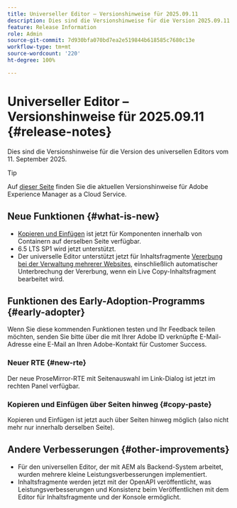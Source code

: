 ```yaml
---
title: Universeller Editor – Versionshinweise für 2025.09.11
description: Dies sind die Versionshinweise für die Version 2025.09.11 des universellen Editors.
feature: Release Information
role: Admin
source-git-commit: 7d930bfa070bd7ea2e519844b618585c7680c13e
workflow-type: tm+mt
source-wordcount: '220'
ht-degree: 100%

---
```



# Universeller Editor – Versionshinweise für 2025.09.11 {#release-notes}

Dies sind die Versionshinweise für die Version des universellen Editors vom 11. September 2025.

>[!TIP]
>
>Auf [dieser Seite](/help/release-notes/release-notes-cloud/release-notes-current.md) finden Sie die aktuellen Versionshinweise für Adobe Experience Manager as a Cloud Service.

## Neue Funktionen {#what-is-new}

* [Kopieren und Einfügen](/help/sites-cloud/authoring/universal-editor/authoring.md#copy-paste) ist jetzt für Komponenten innerhalb von Containern auf derselben Seite verfügbar.
* 6.5 LTS SP1 wird jetzt unterstützt.
* Der universelle Editor unterstützt jetzt für Inhaltsfragmente [Vererbung bei der Verwaltung mehrerer Websites](/help/sites-cloud/authoring/universal-editor/inheritance.md), einschließlich automatischer Unterbrechung der Vererbung, wenn ein Live Copy-Inhaltsfragment bearbeitet wird.

## Funktionen des Early-Adoption-Programms {#early-adopter}

Wenn Sie diese kommenden Funktionen testen und Ihr Feedback teilen möchten, senden Sie bitte über die mit Ihrer Adobe ID verknüpfte E-Mail-Adresse eine E-Mail an Ihren Adobe-Kontakt für Customer Success.

### Neuer RTE {#new-rte}

Der neue ProseMirror-RTE mit Seitenauswahl im Link-Dialog ist jetzt im rechten Panel verfügbar.

### Kopieren und Einfügen über Seiten hinweg {#copy-paste}

Kopieren und Einfügen ist jetzt auch über Seiten hinweg möglich (also nicht mehr nur innerhalb derselben Seite).

## Andere Verbesserungen {#other-improvements}

* Für den universellen Editor, der mit AEM als Backend-System arbeitet, wurden mehrere kleine Leistungsverbesserungen implementiert.
* Inhaltsfragmente werden jetzt mit der OpenAPI veröffentlicht, was Leistungsverbesserungen und Konsistenz beim Veröffentlichen mit dem Editor für Inhaltsfragmente und der Konsole ermöglicht.
